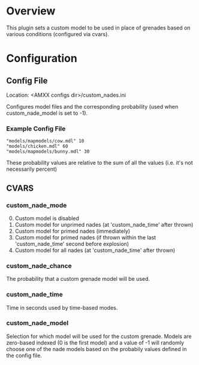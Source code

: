 # Overview

This plugin sets a custom model to be used in place of grenades based on various conditions (configured via cvars).

# Configuration

## Config File

Location:  \<AMXX configs dir\>/custom_nades.ini

Configures model files and the corresponding probability (used when custom_nade_model is set to -1).

### Example Config File
```
"models/mapmodels/cow.mdl" 10
"models/chicken.mdl" 60
"models/mapmodels/bunny.mdl" 30
```
These probability values are relative to the sum of all the values (i.e. it's not necessarily percent)

## CVARS
### custom_nade_mode

0. Custom model is disabled
1. Custom model for unprimed nades (at 'custom_nade_time' after thrown)
2. Custom model for primed nades (immediately)
3. Custom model for primed nades (if thrown within the last 'custom_nade_time' second before explosion)
4. Custom model for all nades (at 'custom_nade_time' after thrown)

### custom_nade_chance

The probability that a custom grenade model will be used.

### custom_nade_time

Time in seconds used by time-based modes.

### custom_nade_model

Selection for which model will be used for the custom grenade.  Models are zero-based indexed (0 is the first model) and a value of -1 will randomly choose one of the nade models based on the probabily values defined in the config file.

